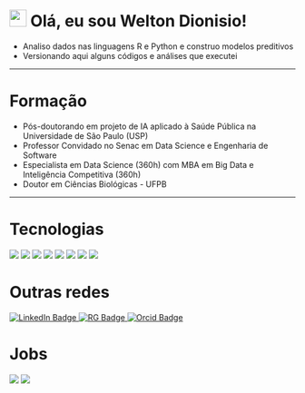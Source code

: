 <h1>
  <img src="https://media.giphy.com/media/hvRJCLFzcasrR4ia7z/giphy.gif" width="30px"/>
  Olá, eu sou Welton Dionisio!
</h1>

- Analiso dados nas linguagens R e Python e construo modelos preditivos
- Versionando aqui alguns códigos e análises que executei

---

<h1>Formação</h1>

- Pós-doutorando em projeto de IA aplicado à Saúde Pública na Universidade de São Paulo (USP)
- Professor Convidado no Senac em Data Science e Engenharia de Software
- Especialista em Data Science (360h) com MBA em Big Data e Inteligência Competitiva (360h)
- Doutor em Ciências Biológicas - UFPB

  
---
<h1>Tecnologias</h1>

<div id="badges">
  <img src= "https://img.shields.io/badge/Python-3776AB.svg?style=for-the-badge&logo=Python&logoColor=white"/>
  <img src= "https://img.shields.io/badge/R-276DC3.svg?style=for-the-badge&logo=R&logoColor=white"/>
  <img src="https://img.shields.io/badge/PostgreSQL-4169E1.svg?style=for-the-badge&logo=PostgreSQL&logoColor=white"/>
  <img src= "https://img.shields.io/badge/Power%20BI-F2C811.svg?style=for-the-badge&logo=Power-BI&logoColor=black"/>
  <img src= "https://img.shields.io/badge/Qgis-589632.svg?style=for-the-badge&logo=Qgis&logoColor=white"/>
  <img src= "https://img.shields.io/badge/TensorFlow-FF6F00.svg?style=for-the-badge&logo=TensorFlow&logoColor=white"/>
  <img src= "https://img.shields.io/badge/scikitlearn-F7931E.svg?style=for-the-badge&logo=scikit-learn&logoColor=white"/>
  <img src= "https://img.shields.io/badge/SciPy-8CAAE6.svg?style=for-the-badge&logo=SciPy&logoColor=white"/>
  </div>

<h1>Outras redes</h1>
<div id="badges">
  <a href="https://www.linkedin.com/in/weltondionisio/">
    <img src="https://img.shields.io/badge/LinkedIn-blue?style=for-the-badge&logo=linkedin&logoColor=white" alt="LinkedIn Badge"/>
  </a>
  <a href="https://www.researchgate.net/profile/Welton-Dionisio-Da-Silva">
    <img src="https://img.shields.io/badge/ResearchGate-00CCBB.svg?style=for-the-badge&logo=ResearchGate&logoColor=white" alt="RG Badge"/>
  </a>
  <a href="https://orcid.org/0000-0002-3847-4418">
    <img src="https://img.shields.io/badge/ORCID-A6CE39.svg?style=for-the-badge&logo=ORCID&logoColor=white" alt="Orcid Badge"/>
  </a>
</div>

<h1>Jobs</h1>
<div id="badges">
    <img src="https://img.shields.io/badge/Senac-orange?style=for-the-badge&logoSize=auto"/>
    <img src="https://img.shields.io/badge/USP-white?style=for-the-badge&logoSize=auto"/>
</div>
<!---
weltondionisio/weltondionisio is a ✨ special ✨ repository because its `README.md` (this file) appears on your GitHub profile.
You can click the Preview link to take a look at your changes.
--->
